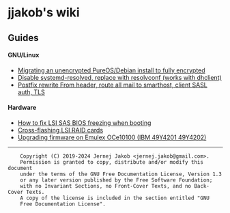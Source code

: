 # jjakob's wiki

## Guides

#### GNU/Linux

- [Migrating an unencrypted PureOS/Debian install to fully encrypted](Linux/Migrating-an-unencrypted-PureOS-Debian-install-to-fully-encrypted.md)
- [Disable systemd-resolved, replace with resolvconf (works with dhclient)](Linux/Disable-systemd-resolved,-replace-with-resolvconf-\(works-with-dhclient\).md)
- [Postfix rewrite From header, route all mail to smarthost, client SASL auth, TLS](Linux/Postfix-rewrite-From-header,-route-all-mail-to-smarthost,-client-SASL-auth,-TLS.md)

#### Hardware

- [How to fix LSI SAS BIOS freezing when booting](Hardware/How-to-fix-LSI-SAS-BIOS-freezing-when-booting.md)
- [Cross-flashing LSI RAID cards](Hardware/Cross-flashing-LSI-RAID-cards.md)
- [Upgrading firmware on Emulex OCe10100 (IBM 49Y4201 49Y4202)](Hardware/Upgrading-firmware-on-Emulex-OCe10100-IBM-49Y4201-49Y4202.md)

***

```
    Copyright (C) 2019-2024 Jernej Jakob <jernej.jakob@gmail.com>.
    Permission is granted to copy, distribute and/or modify this document
    under the terms of the GNU Free Documentation License, Version 1.3
    or any later version published by the Free Software Foundation;
    with no Invariant Sections, no Front-Cover Texts, and no Back-Cover Texts.
    A copy of the license is included in the section entitled "GNU
    Free Documentation License".
```
